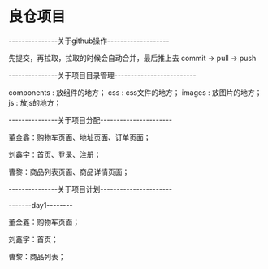 # 良仓项目
---------------关于github操作-------------------

先提交，再拉取，拉取的时候会自动合并，最后推上去 commit -> pull -> push

---------------关于项目目录管理-------------------------

components : 放组件的地方； css : css文件的地方； images : 放图片的地方； js : 放js的地方； 

---------------关于项目分配----------------------

董金鑫：购物车页面、地址页面、订单页面；

刘鑫宇：首页、登录、注册；

曹黎：商品列表页面、商品详情页面；

---------------关于项目计划---------------------- 

-------day1--------

董金鑫：购物车页面；

刘鑫宇：首页；

曹黎：商品列表；
